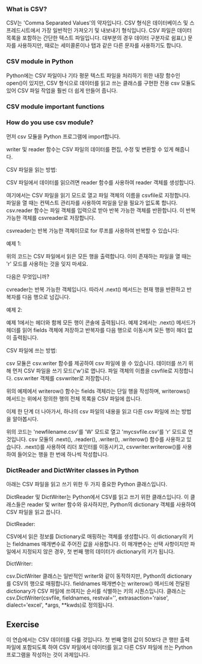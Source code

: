 ### What is CSV?
CSV는 'Comma Separated Values'의 약자입니다. CSV 형식은 데이터베이스 및 스프레드시트에서 가장 일반적인 가져오기 및 내보내기 형식입니다. CSV 파일은 데이터 목록을 포함하는 간단한 텍스트 파일입니다. 대부분의 경우 데이터 구분자로 쉼표(,) 문자를 사용하지만, 때로는 세미콜론이나 탭과 같은 다른 문자를 사용하기도 합니다.

### CSV module in Python
Python에는 CSV 파일이나 기타 평문 텍스트 파일을 처리하기 위한 내장 함수인 open()이 있지만, CSV 형식으로 데이터를 읽고 쓰는 클래스를 구현한 전용 csv 모듈도 있어 CSV 파일 작업을 훨씬 더 쉽게 만들어 줍니다.

### CSV module important functions

### How do you use csv module?
먼저 csv 모듈을 Python 프로그램에 import합니다.

writer 및 reader 함수는 CSV 파일의 데이터를 편집, 수정 및 변환할 수 있게 해줍니다.

CSV 파일을 읽는 방법:

CSV 파일에서 데이터를 읽으려면 reader 함수를 사용하여 reader 객체를 생성합니다.

여기에서는 CSV 파일을 읽기 모드로 열고 파일 객체의 이름을 csvfile로 지정합니다. 파일을 열 때는 컨텍스트 관리자를 사용하여 파일을 닫을 필요가 없도록 합니다. csv.reader 함수는 파일 객체를 입력으로 받아 반복 가능한 객체를 반환합니다. 이 반복 가능한 객체를 csvreader로 저장합니다.

csvreader는 반복 가능한 객체이므로 for 루프를 사용하여 반복할 수 있습니다:

예제 1:

위의 코드는 CSV 파일에서 읽은 모든 행을 출력합니다. 이미 존재하는 파일을 열 때는 'r' 모드를 사용하는 것을 잊지 마세요.

다음은 무엇입니까?

cvreader는 반복 가능한 객체입니다. 따라서 .next() 메서드는 현재 행을 반환하고 반복자를 다음 행으로 넘깁니다.

예제 2:

예제 1에서는 헤더와 함께 모든 행이 콘솔에 출력됩니다. 예제 2에서는 .next() 메서드가 헤더를 읽어 fields 객체에 저장하고 반복자를 다음 행으로 이동시켜 모든 행이 헤더 없이 출력됩니다.

CSV 파일에 쓰는 방법:

csv 모듈은 csv.writer 함수를 제공하여 csv 파일에 쓸 수 있습니다. 데이터를 쓰기 위해 먼저 CSV 파일을 쓰기 모드('w')로 엽니다. 파일 객체의 이름을 csvfile로 지정합니다. csv.writer 객체를 csvwriter로 저장합니다.

위의 예제에서 writerow() 함수는 fields 객체라는 단일 행을 작성하며, writerows() 메서드는 위에서 정의한 행의 전체 목록을 CSV 파일에 씁니다.

이제 한 단계 더 나아가서, 하나의 csv 파일의 내용을 읽고 다른 csv 파일에 쓰는 방법을 알아봅시다.

위의 코드는 'newfilename.csv'를 'W' 모드로 열고 'mycsvfile.csv'를 'r' 모드로 연 것입니다. csv 모듈의 .next(), .reader(), .writer(), .writerow() 함수를 사용하고 있습니다. .next()를 사용하여 리더 포인터를 이동시키고, csvwriter.writerow()를 사용하여 들어오는 행을 한 번에 하나씩 작성합니다.

### DictReader and DictWriter classes in Python

아래는 CSV 파일을 읽고 쓰기 위한 두 가지 중요한 Python 클래스입니다.

DictReader 및 DictWriter는 Python에서 CSV를 읽고 쓰기 위한 클래스입니다. 이 클래스들은 reader 및 writer 함수와 유사하지만, Python의 dictionary 객체를 사용하여 CSV 파일을 읽고 씁니다.

DictReader:

CSV에서 읽은 정보를 Dictionary로 매핑하는 객체를 생성합니다. 이 dictionary의 키는 fieldnames 매개변수로 주어진 값을 사용합니다. 이 매개변수는 선택 사항이지만 파일에서 지정되지 않은 경우, 첫 번째 행의 데이터가 dictionary의 키가 됩니다.

DictWriter:

csv.DictWriter 클래스는 일반적인 writer와 같이 동작하지만, Python의 dictionary를 CSV의 행으로 매핑합니다. fieldnames 매개변수는 writerow() 메서드에 전달된 dictionary가 CSV 파일에 쓰여지는 순서를 식별하는 키의 시퀀스입니다. 클래스는 csv.DictWriter(csvfile, fieldnames, restval='', extrasaction='raise', dialect='excel', *args, **kwds)로 정의됩니다.

Exercise
--------

이 연습에서는 CSV 데이터를 다룰 것입니다. 첫 번째 열의 값이 50보다 큰 행만 출력 파일에 포함되도록 하여 CSV 파일에서 데이터를 읽고 다른 CSV 파일에 쓰는 Python 프로그램을 작성하는 것이 과제입니다.